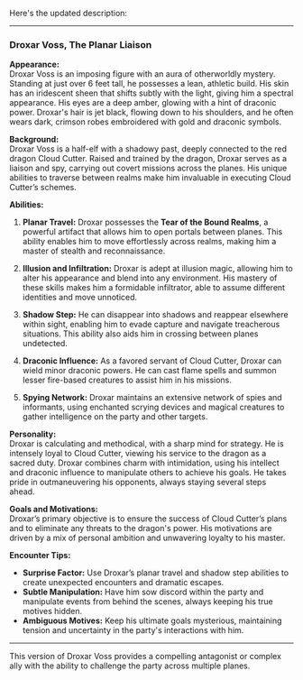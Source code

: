 Here's the updated description:

---

### **Droxar Voss, The Planar Liaison**

**Appearance:**  
Droxar Voss is an imposing figure with an aura of otherworldly mystery. Standing at just over 6 feet tall, he possesses a lean, athletic build. His skin has an iridescent sheen that shifts subtly with the light, giving him a spectral appearance. His eyes are a deep amber, glowing with a hint of draconic power. Droxar's hair is jet black, flowing down to his shoulders, and he often wears dark, crimson robes embroidered with gold and draconic symbols.

**Background:**  
Droxar Voss is a half-elf with a shadowy past, deeply connected to the red dragon Cloud Cutter. Raised and trained by the dragon, Droxar serves as a liaison and spy, carrying out covert missions across the planes. His unique abilities to traverse between realms make him invaluable in executing Cloud Cutter’s schemes.

**Abilities:**

1. **Planar Travel:** Droxar possesses the **Tear of the Bound Realms**, a powerful artifact that allows him to open portals between planes. This ability enables him to move effortlessly across realms, making him a master of stealth and reconnaissance.

2. **Illusion and Infiltration:** Droxar is adept at illusion magic, allowing him to alter his appearance and blend into any environment. His mastery of these skills makes him a formidable infiltrator, able to assume different identities and move unnoticed.

3. **Shadow Step:** He can disappear into shadows and reappear elsewhere within sight, enabling him to evade capture and navigate treacherous situations. This ability also aids him in crossing between planes undetected.

4. **Draconic Influence:** As a favored servant of Cloud Cutter, Droxar can wield minor draconic powers. He can cast flame spells and summon lesser fire-based creatures to assist him in his missions.

5. **Spying Network:** Droxar maintains an extensive network of spies and informants, using enchanted scrying devices and magical creatures to gather intelligence on the party and other targets.

**Personality:**  
Droxar is calculating and methodical, with a sharp mind for strategy. He is intensely loyal to Cloud Cutter, viewing his service to the dragon as a sacred duty. Droxar combines charm with intimidation, using his intellect and draconic influence to manipulate others to achieve his goals. He takes pride in outmaneuvering his opponents, always staying several steps ahead.

**Goals and Motivations:**  
Droxar’s primary objective is to ensure the success of Cloud Cutter’s plans and to eliminate any threats to the dragon's power. His motivations are driven by a mix of personal ambition and unwavering loyalty to his master.

**Encounter Tips:**
- **Surprise Factor:** Use Droxar’s planar travel and shadow step abilities to create unexpected encounters and dramatic escapes.
- **Subtle Manipulation:** Have him sow discord within the party and manipulate events from behind the scenes, always keeping his true motives hidden.
- **Ambiguous Motives:** Keep his ultimate goals mysterious, maintaining tension and uncertainty in the party's interactions with him.

---

This version of Droxar Voss provides a compelling antagonist or complex ally with the ability to challenge the party across multiple planes.